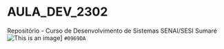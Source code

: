 # AULA_DEV_2302

Repositório - Curso de Desenvolvimento de Sistemas SENAI/SESI Sumaré 
![This is an image](https://thefederalist.com/wp-content/uploads/2016/05/yeezus_by_ifadefresh-d65xc4x.png)]
`#0969DA`



